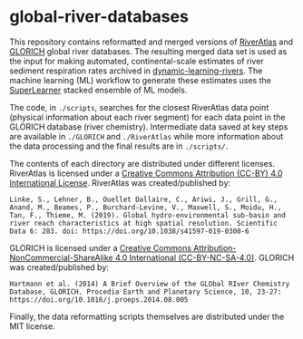 # global-river-databases

This repository contains reformatted and merged versions of 
[RiverAtlas](https://www.hydrosheds.org/hydroatlas)
and [GLORICH](https://doi.pangaea.de/10.1594/PANGAEA.902360) global river
databases. The resulting merged data set is used as the input for making automated, 
continental-scale estimates of river sediment respiration rates archived 
in [dynamic-learning-rivers](https://github.com/parallelworks/dynamic-learning-rivers). 
The machine learning (ML) workflow to generate these estimates uses the 
[SuperLearner](https://github.com/parallelworks/sl_core) stacked ensemble 
of ML models.

The code, in `./scripts`, searches for the closest RiverAtlas data point 
(physical information about each river segment) for each data point in the 
GLORICH database (river chemistry). Intermediate data saved at key
steps are available in `./GLORICH` and `./RiverAtlas` while more information 
about the data processing and the final results are in `./scripts/`.

The contents of each directory are distributed under different licenses.
RiverAtlas is licensed under a [Creative Commons Attribution (CC-BY) 4.0 International License](https://creativecommons.org/licenses/by/4.0/). RiverAtlas was created/published by:
```
Linke, S., Lehner, B., Ouellet Dallaire, C., Ariwi, J., Grill, G., Anand, M., Beames, P., Burchard-Levine, V., Maxwell, S., Moidu, H., Tan, F., Thieme, M. (2019). Global hydro-environmental sub-basin and river reach characteristics at high spatial resolution. Scientific Data 6: 283. doi: https://doi.org/10.1038/s41597-019-0300-6
```
GLORICH is licensed under a [Creative Commons Attribution-NonCommercial-ShareAlike 4.0 International (CC-BY-NC-SA-4.0)](https://creativecommons.org/licenses/by-nc-sa/4.0/). GLORICH was created/published by:
```
Hartmann et al. (2014) A Brief Overview of the GLObal RIver Chemistry Database, GLORICH. Procedia Earth and Planetary Science, 10, 23-27: https://doi.org/10.1016/j.proeps.2014.08.005
```
Finally, the data reformatting scripts themselves are distributed under the MIT license.

